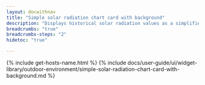 ```yaml
---
layout: docwithnav
title: "Simple solar radiation chart card with background"
description: "Displays historical solar radiation values as a simplified chart with background. Optionally may display the corresponding latest solar radiation value."
breadcrumbs: "true"
breadcrumbs-steps: "2"
hidetoc: "true"

---
```

{% include get-hosts-name.html %}
{% include docs/user-guide/ui/widget-library/outdoor-environment/simple-solar-radiation-chart-card-with-background.md %}
